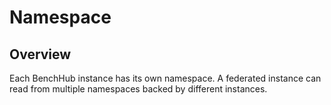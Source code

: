 # Namespace

## Overview

Each BenchHub instance has its own namespace. A federated instance can read from multiple namespaces backed by different instances.
